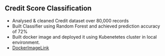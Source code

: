 ## Credit Score Classification


- Analysed & cleaned Credit dataset over 80,000 records
- Built Classifier using Random Forest and achieved prediction accuracy of 72%
- Built docker image and deployed it using Kubenetetes cluster in local environment.
- [DockerImageLink](https://hub.docker.com/repository/docker/sachin19566/credit_class_service/general)